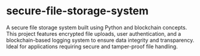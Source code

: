# secure-file-storage-system
A secure file storage system built using Python and blockchain concepts. This project features encrypted file uploads, user authentication, and a blockchain-based logging system to ensure data integrity and transparency. Ideal for applications requiring secure and tamper-proof file handling.
